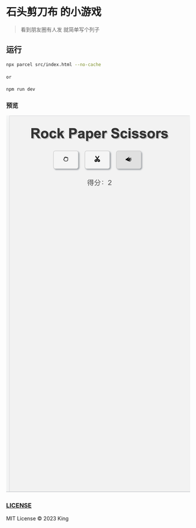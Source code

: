 # 石头剪刀布 的小游戏

> 看到朋友圈有人发 就简单写个列子

## 运行

```bash
npx parcel src/index.html --no-cache

or

npm run dev 
```

### 预览

![rock](./rock.png)


### [LICENSE](https://github.com/king-open/Rock/blob/main/LICENSE)

MIT License © 2023 King
